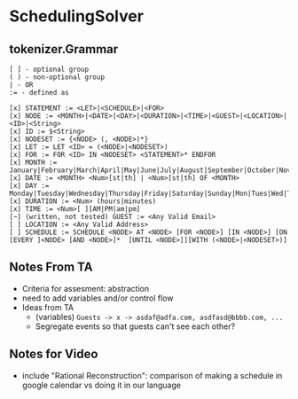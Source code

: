# SchedulingSolver

## tokenizer.Grammar
```
[ ] - optional group
( ) - non-optional group
| - OR
:= - defined as

[x] STATEMENT := <LET>|<SCHEDULE>|<FOR>
[x] NODE := <MONTH>|<DATE>|<DAY>|<DURATION>|<TIME>|<GUEST>|<LOCATION>|<ID>|<String>
[x] ID := $<String>
[x] NODESET := {<NODE> (, <NODE>)*}
[x] LET := LET <ID> = (<NODE>|<NODESET>)
[x] FOR := FOR <ID> IN <NODESET> <STATEMENT>* ENDFOR
[x] MONTH := January|February|March|April|May|June|July|August|September|October|November|December|Jan|Feb|Mar|Apr|Jun|Jul|Aug|Sept|Oct|Nov|Dec|january|february|march|april|may|june|july|august|september|october|november|december|jan|feb|mar|apr|jun|jul|aug|sept|oct|nov|dec|
[x] DATE := <MONTH> <Num>[st|th] | <Num>[st|th] OF <MONTH>
[x] DAY := Monday|Tuesday|Wednesday|Thursday|Friday|Saturday|Sunday|Mon|Tues|Wed|Thur|Fri|Sat|Sun
[x] DURATION := <Num> (hours|minutes)
[x] TIME := <Num>[ ][AM|PM|am|pm]
[~] (written, not tested) GUEST := <Any Valid Email>
[ ] LOCATION := <Any Valid Address>
[ ] SCHEDULE := SCHEDULE <NODE> AT <NODE> [FOR <NODE>] [IN <NODE>] [ON [EVERY ]<NODE> [AND <NODE>]*  [UNTIL <NODE>]][WITH (<NODE>|<NODESET>)]
```

## Notes From TA 
- Criteria for assesment: abstraction
- need to add variables and/or control flow
- Ideas from TA
    - (variables) `Guests -> x -> asdaf@adfa.com, asdfasd@bbbb.com, ...`
    - Segregate events so that guests can't see each other?

## Notes for Video
- include "Rational Reconstruction": comparison of making a schedule in google calendar vs doing it in our language
